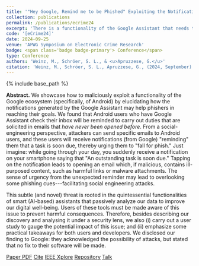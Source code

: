 ```yaml
---
title: '"Hey Google, Remind me to be Phished" Exploiting the Notifications of the Google (AI) Assistant on Android for Social Engineering Attacks'
collection: publications
permalink: /publications/ecrime24
excerpt: 'There is a functionality of the Google Assistant that needs to be looked at...'
code: '[eCrime24]'
date: 2024-09-25
venue: 'APWG Symposium on Electronic Crime Research'
badge: <span class='badge badge-primary'> Conference</span>
type: Conference
authors: 'Weinz, M., Schröer, S. L., & <u>Apruzzese, G.</u>'
citation: 'Weinz, M., Schröer, S. L., Apruzzese, G., (2024, September). ""Hey Google, Remind me to be Phished" Exploiting the Notifications of the Google (AI) Assistant on Android for Social Engineering Attacks" In <i>2024 Symposium on Electronic Crime Research (eCrime)</i>.'
---
```

{% include base_path %}

<b>Abstract.</b> We showcase how to maliciously exploit a functionality of the Google ecosystem (specifically, of Android) by elucidating how the notifications generated by the Google Assistant may help phishers in reaching their goals. We found that Android users who have Google Assistant check their inbox will be reminded to carry out duties that are solicited in emails that _have never been opened before_. From a social-engineering perspective, attackers can send specific emails to Android users, and these users will receive notifications (from Google) "reminding" them that a task is soon due, thereby urging them to "fall for phish." Just imagine: while going through your day, you suddenly receive a notification on your smartphone saying that "An outstanding task is soon due." Tapping on the notification leads to opening an email which, if malicious, contains ill-purposed content, such as harmful links or malware attachments. The sense of urgency from the unexpected reminder may lead to overlooking some phishing cues---facilitating social engineering attacks.

This subtle (and novel) threat is rooted in the quintessential functionalities of smart (AI-based) assistants that passively analyze our data to improve our digital well-being. Users of these tools must be made aware of this issue to prevent harmful consequences. Therefore, besides describing our discovery and analysing it under a security lens, we also (i) carry out a user study to gauge the potential impact of this issue; and (ii) emphasize some practical takeaways for both users and developers. We disclosed our finding to Google: they acknowledged the possibility of attacks, but stated that no fix to their software will be made.


<a class="btn btn-outline-primary my-1 mr-1 btn-sm" href="{{ base_path }}/files/papers/ecrime24/ecrime24.pdf" target="_blank" rel="noopener">Paper PDF</a> 
<a class="btn btn-outline-primary my-1 mr-1 btn-sm" href="{{ base_path }}/files/papers/ecrime24/ecrime24_cite.html" target="_blank" rel="noopener">Cite</a>
<a class="btn btn-outline-primary my-1 mr-1 btn-sm" href="https://ieeexplore.ieee.org/abstract/document/10896252" target="_blank" rel="noopener">IEEE Xplore</a>
<a class="btn btn-outline-primary my-1 mr-1 btn-sm" href="https://github.com/hihey54/eCrime24" target="_blank" rel="noopener">Repository</a>
<a class="btn btn-outline-primary my-1 mr-1 btn-sm" href="{{ base_path }}/talks/ecrime24" target="_blank" rel="noopener">Talk</a>



